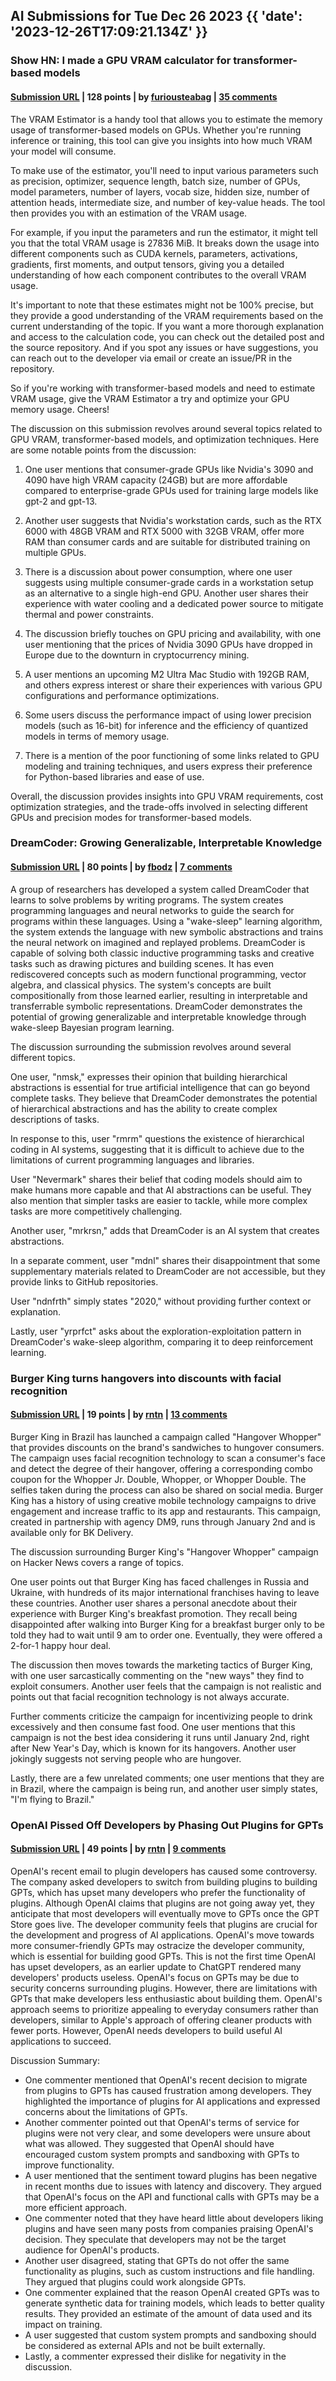 ## AI Submissions for Tue Dec 26 2023 {{ 'date': '2023-12-26T17:09:21.134Z' }}

### Show HN: I made a GPU VRAM calculator for transformer-based models

#### [Submission URL](https://vram.asmirnov.xyz/) | 128 points | by [furiousteabag](https://news.ycombinator.com/user?id=furiousteabag) | [35 comments](https://news.ycombinator.com/item?id=38774026)

The VRAM Estimator is a handy tool that allows you to estimate the memory usage of transformer-based models on GPUs. Whether you're running inference or training, this tool can give you insights into how much VRAM your model will consume.

To make use of the estimator, you'll need to input various parameters such as precision, optimizer, sequence length, batch size, number of GPUs, model parameters, number of layers, vocab size, hidden size, number of attention heads, intermediate size, and number of key-value heads. The tool then provides you with an estimation of the VRAM usage.

For example, if you input the parameters and run the estimator, it might tell you that the total VRAM usage is 27836 MiB. It breaks down the usage into different components such as CUDA kernels, parameters, activations, gradients, first moments, and output tensors, giving you a detailed understanding of how each component contributes to the overall VRAM usage.

It's important to note that these estimates might not be 100% precise, but they provide a good understanding of the VRAM requirements based on the current understanding of the topic. If you want a more thorough explanation and access to the calculation code, you can check out the detailed post and the source repository. And if you spot any issues or have suggestions, you can reach out to the developer via email or create an issue/PR in the repository.

So if you're working with transformer-based models and need to estimate VRAM usage, give the VRAM Estimator a try and optimize your GPU memory usage. Cheers!

The discussion on this submission revolves around several topics related to GPU VRAM, transformer-based models, and optimization techniques. Here are some notable points from the discussion:

1. One user mentions that consumer-grade GPUs like Nvidia's 3090 and 4090 have high VRAM capacity (24GB) but are more affordable compared to enterprise-grade GPUs used for training large models like gpt-2 and gpt-13.

2. Another user suggests that Nvidia's workstation cards, such as the RTX 6000 with 48GB VRAM and RTX 5000 with 32GB VRAM, offer more RAM than consumer cards and are suitable for distributed training on multiple GPUs.

3. There is a discussion about power consumption, where one user suggests using multiple consumer-grade cards in a workstation setup as an alternative to a single high-end GPU. Another user shares their experience with water cooling and a dedicated power source to mitigate thermal and power constraints.

4. The discussion briefly touches on GPU pricing and availability, with one user mentioning that the prices of Nvidia 3090 GPUs have dropped in Europe due to the downturn in cryptocurrency mining.

5. A user mentions an upcoming M2 Ultra Mac Studio with 192GB RAM, and others express interest or share their experiences with various GPU configurations and performance optimizations.

6. Some users discuss the performance impact of using lower precision models (such as 16-bit) for inference and the efficiency of quantized models in terms of memory usage.

7. There is a mention of the poor functioning of some links related to GPU modeling and training techniques, and users express their preference for Python-based libraries and ease of use.

Overall, the discussion provides insights into GPU VRAM requirements, cost optimization strategies, and the trade-offs involved in selecting different GPUs and precision modes for transformer-based models.

### DreamCoder: Growing Generalizable, Interpretable Knowledge

#### [Submission URL](https://arxiv.org/abs/2006.08381) | 80 points | by [fbodz](https://news.ycombinator.com/user?id=fbodz) | [7 comments](https://news.ycombinator.com/item?id=38767815)

A group of researchers has developed a system called DreamCoder that learns to solve problems by writing programs. The system creates programming languages and neural networks to guide the search for programs within these languages. Using a "wake-sleep" learning algorithm, the system extends the language with new symbolic abstractions and trains the neural network on imagined and replayed problems. DreamCoder is capable of solving both classic inductive programming tasks and creative tasks such as drawing pictures and building scenes. It has even rediscovered concepts such as modern functional programming, vector algebra, and classical physics. The system's concepts are built compositionally from those learned earlier, resulting in interpretable and transferrable symbolic representations. DreamCoder demonstrates the potential of growing generalizable and interpretable knowledge through wake-sleep Bayesian program learning.

The discussion surrounding the submission revolves around several different topics. 

One user, "nmsk," expresses their opinion that building hierarchical abstractions is essential for true artificial intelligence that can go beyond complete tasks. They believe that DreamCoder demonstrates the potential of hierarchical abstractions and has the ability to create complex descriptions of tasks.

In response to this, user "rmrm" questions the existence of hierarchical coding in AI systems, suggesting that it is difficult to achieve due to the limitations of current programming languages and libraries.

User "Nevermark" shares their belief that coding models should aim to make humans more capable and that AI abstractions can be useful. They also mention that simpler tasks are easier to tackle, while more complex tasks are more competitively challenging.

Another user, "mrkrsn," adds that DreamCoder is an AI system that creates abstractions.

In a separate comment, user "mdnl" shares their disappointment that some supplementary materials related to DreamCoder are not accessible, but they provide links to GitHub repositories.

User "ndnfrth" simply states "2020," without providing further context or explanation.

Lastly, user "yrprfct" asks about the exploration-exploitation pattern in DreamCoder's wake-sleep algorithm, comparing it to deep reinforcement learning.

### Burger King turns hangovers into discounts with facial recognition

#### [Submission URL](https://www.marketingdive.com/news/burger-king-hangover-facial-recognition-app-campaign/703187/) | 19 points | by [rntn](https://news.ycombinator.com/user?id=rntn) | [13 comments](https://news.ycombinator.com/item?id=38775400)

Burger King in Brazil has launched a campaign called "Hangover Whopper" that provides discounts on the brand's sandwiches to hungover consumers. The campaign uses facial recognition technology to scan a consumer's face and detect the degree of their hangover, offering a corresponding combo coupon for the Whopper Jr. Double, Whopper, or Whopper Double. The selfies taken during the process can also be shared on social media. Burger King has a history of using creative mobile technology campaigns to drive engagement and increase traffic to its app and restaurants. This campaign, created in partnership with agency DM9, runs through January 2nd and is available only for BK Delivery.

The discussion surrounding Burger King's "Hangover Whopper" campaign on Hacker News covers a range of topics. 

One user points out that Burger King has faced challenges in Russia and Ukraine, with hundreds of its major international franchises having to leave these countries. Another user shares a personal anecdote about their experience with Burger King's breakfast promotion. They recall being disappointed after walking into Burger King for a breakfast burger only to be told they had to wait until 9 am to order one. Eventually, they were offered a 2-for-1 happy hour deal.

The discussion then moves towards the marketing tactics of Burger King, with one user sarcastically commenting on the "new ways" they find to exploit consumers. Another user feels that the campaign is not realistic and points out that facial recognition technology is not always accurate.

Further comments criticize the campaign for incentivizing people to drink excessively and then consume fast food. One user mentions that this campaign is not the best idea considering it runs until January 2nd, right after New Year's Day, which is known for its hangovers. Another user jokingly suggests not serving people who are hungover.

Lastly, there are a few unrelated comments; one user mentions that they are in Brazil, where the campaign is being run, and another user simply states, "I'm flying to Brazil."

### OpenAI Pissed Off Developers by Phasing Out Plugins for GPTs

#### [Submission URL](https://gizmodo.com/openai-pissed-off-developers-by-phasing-out-plugins-for-1851124124) | 49 points | by [rntn](https://news.ycombinator.com/user?id=rntn) | [9 comments](https://news.ycombinator.com/item?id=38773147)

OpenAI's recent email to plugin developers has caused some controversy. The company asked developers to switch from building plugins to building GPTs, which has upset many developers who prefer the functionality of plugins. Although OpenAI claims that plugins are not going away yet, they anticipate that most developers will eventually move to GPTs once the GPT Store goes live. The developer community feels that plugins are crucial for the development and progress of AI applications. OpenAI's move towards more consumer-friendly GPTs may ostracize the developer community, which is essential for building good GPTs. This is not the first time OpenAI has upset developers, as an earlier update to ChatGPT rendered many developers' products useless. OpenAI's focus on GPTs may be due to security concerns surrounding plugins. However, there are limitations with GPTs that make developers less enthusiastic about building them. OpenAI's approach seems to prioritize appealing to everyday consumers rather than developers, similar to Apple's approach of offering cleaner products with fewer ports. However, OpenAI needs developers to build useful AI applications to succeed.

Discussion Summary:

- One commenter mentioned that OpenAI's recent decision to migrate from plugins to GPTs has caused frustration among developers. They highlighted the importance of plugins for AI applications and expressed concerns about the limitations of GPTs.
- Another commenter pointed out that OpenAI's terms of service for plugins were not very clear, and some developers were unsure about what was allowed. They suggested that OpenAI should have encouraged custom system prompts and sandboxing with GPTs to improve functionality.
- A user mentioned that the sentiment toward plugins has been negative in recent months due to issues with latency and discovery. They argued that OpenAI's focus on the API and functional calls with GPTs may be a more efficient approach.
- One commenter noted that they have heard little about developers liking plugins and have seen many posts from companies praising OpenAI's decision. They speculate that developers may not be the target audience for OpenAI's products.
- Another user disagreed, stating that GPTs do not offer the same functionality as plugins, such as custom instructions and file handling. They argued that plugins could work alongside GPTs.
- One commenter explained that the reason OpenAI created GPTs was to generate synthetic data for training models, which leads to better quality results. They provided an estimate of the amount of data used and its impact on training.
- A user suggested that custom system prompts and sandboxing should be considered as external APIs and not be built externally.
- Lastly, a commenter expressed their dislike for negativity in the discussion.

